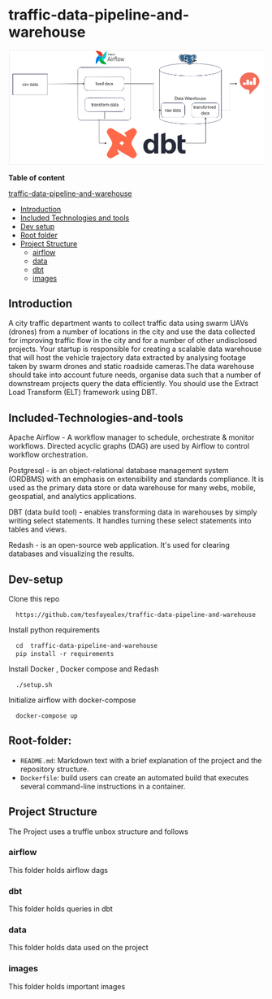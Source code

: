 # traffic-data-pipeline-and-warehouse

![pipeline Image 4](images/diagram.png)

**Table of content**

[traffic-data-pipeline-and-warehouse](#traffic-data-pipeline-and-warehouse)

- [Introduction](#Introduction)
- [Included Technologies and tools](#Included-Technologies-and-tools)
- [Dev setup](#Dev-setup)
- [Root folder](#Root-folder)
- [Project Structure](#project-structure)
  - [airflow](#client)
  - [data](#data)
  - [dbt](#exercises)
  - [images](#mobile_app)

## Introduction

<p>
A city traffic department wants to collect traffic data using swarm UAVs (drones) from a number of locations in the city and use the data collected for improving traffic flow in the city and for a number of other undisclosed projects. Your startup is responsible for creating a scalable data warehouse that will host the vehicle trajectory data extracted by analysing footage taken by swarm drones and static roadside cameras.The data warehouse should take into account future needs, organise data such that a number of downstream projects query the data efficiently. You should use the Extract Load Transform (ELT) framework using DBT.
</p>

## Included-Technologies-and-tools

<p>
Apache Airflow - A workflow manager to schedule, orchestrate & monitor workflows. Directed acyclic graphs (DAG) are used by Airflow to control workflow orchestration.
</p>
<p>
Postgresql - is an object-relational database management system (ORDBMS) with an emphasis on extensibility and standards compliance. It is used as the primary data 
store or data warehouse for many webs, mobile, geospatial, and analytics applications.
</p>
<p>
DBT (data build tool) - enables transforming data in warehouses by simply writing select statements. It handles turning these select statements into tables and views.
</p>
<p>
Redash - is an open-source web application. It's used for clearing databases and visualizing the results.
</p>

## Dev-setup

  Clone this repo

      https://github.com/tesfayealex/traffic-data-pipeline-and-warehouse

  Install python requirements

      cd  traffic-data-pipeline-and-warehouse
      pip install -r requirements

  Install Docker , Docker compose and Redash

      ./setup.sh

  Initialize airflow with docker-compose

      docker-compose up

## Root-folder:

- `README.md`: Markdown text with a brief explanation of the project and the repository structure.
- `Dockerfile`: build users can create an automated build that executes several command-line instructions in a container.

## Project Structure

The Project uses a truffle unbox structure and follows

### airflow

This folder holds airflow dags

### dbt

This folder holds queries in dbt

### data

This folder holds data used on the project 

### images

This folder holds important images
